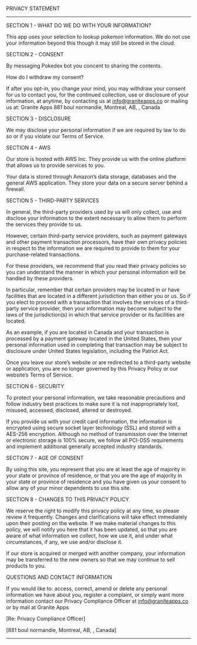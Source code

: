 PRIVACY STATEMENT

----

SECTION 1 - WHAT DO WE DO WITH YOUR INFORMATION?

This app uses your selection to lookup pokemon information. We do not use your information beyond this though it may still be stored in the cloud.


SECTION 2 - CONSENT

By messaging Pokedex bot you concent to sharing the contents.


How do I withdraw my consent?

If after you opt-in, you change your mind, you may withdraw your consent for us to contact you, for the continued collection, use or disclosure of your information, at anytime, by contacting us at info@graniteapps.co or mailing us at: Granite Apps 881 boul normandie, Montreal, AB, , Canada


SECTION 3 - DISCLOSURE

We may disclose your personal information if we are required by law to do so or if you violate our Terms of Service.


SECTION 4 - AWS

Our store is hosted with AWS Inc. They provide us with the online platform that allows us to provide services to you.

Your data is stored through Amazon’s data storage, databases and the general AWS application. They store your data on a secure server behind a firewall.


SECTION 5 - THIRD-PARTY SERVICES


In general, the third-party providers used by us will only collect, use and disclose your information to the extent necessary to allow them to perform the services they provide to us.

However, certain third-party service providers, such as payment gateways and other payment transaction processors, have their own privacy policies in respect to the information we are required to provide to them for your purchase-related transactions.

For these providers, we recommend that you read their privacy policies so you can understand the manner in which your personal information will be handled by these providers.

In particular, remember that certain providers may be located in or have facilities that are located in a different jurisdiction than either you or us. So if you elect to proceed with a transaction that involves the services of a third-party service provider, then your information may become subject to the laws of the jurisdiction(s) in which that service provider or its facilities are located.

As an example, if you are located in Canada and your transaction is processed by a payment gateway located in the United States, then your personal information used in completing that transaction may be subject to disclosure under United States legislation, including the Patriot Act.

Once you leave our store’s website or are redirected to a third-party website or application, you are no longer governed by this Privacy Policy or our website’s Terms of Service.


SECTION 6 - SECURITY

To protect your personal information, we take reasonable precautions and follow industry best practices to make sure it is not inappropriately lost, misused, accessed, disclosed, altered or destroyed.

If you provide us with your credit card information, the information is encrypted using secure socket layer technology (SSL) and stored with a AES-256 encryption.  Although no method of transmission over the Internet or electronic storage is 100% secure, we follow all PCI-DSS requirements and implement additional generally accepted industry standards.



SECTION 7 - AGE OF CONSENT

By using this site, you represent that you are at least the age of majority in your state or province of residence, or that you are the age of majority in your state or province of residence and you have given us your consent to allow any of your minor dependents to use this site.


SECTION 8 - CHANGES TO THIS PRIVACY POLICY

We reserve the right to modify this privacy policy at any time, so please review it frequently. Changes and clarifications will take effect immediately upon their posting on the website. If we make material changes to this policy, we will notify you here that it has been updated, so that you are aware of what information we collect, how we use it, and under what circumstances, if any, we use and/or disclose it.

If our store is acquired or merged with another company, your information may be transferred to the new owners so that we may continue to sell products to you.


QUESTIONS AND CONTACT INFORMATION

If you would like to: access, correct, amend or delete any personal information we have about you, register a complaint, or simply want more information contact our Privacy Compliance Officer at info@graniteapps.co or by mail at Granite Apps

[Re: Privacy Compliance Officer]

[881 boul normandie, Montreal, AB, , Canada]

----
